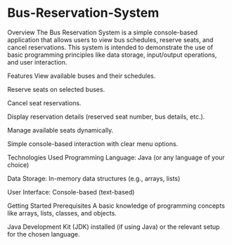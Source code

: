 # Bus-Reservation-System
Overview
The Bus Reservation System is a simple console-based application that allows users to view bus schedules, reserve seats, and cancel reservations. This system is intended to demonstrate the use of basic programming principles like data storage, input/output operations, and user interaction.

Features
View available buses and their schedules.

Reserve seats on selected buses.

Cancel seat reservations.

Display reservation details (reserved seat number, bus details, etc.).

Manage available seats dynamically.

Simple console-based interaction with clear menu options.

Technologies Used
Programming Language: Java (or any language of your choice)

Data Storage: In-memory data structures (e.g., arrays, lists)

User Interface: Console-based (text-based)

Getting Started
Prerequisites
A basic knowledge of programming concepts like arrays, lists, classes, and objects.

Java Development Kit (JDK) installed (if using Java) or the relevant setup for the chosen language.
